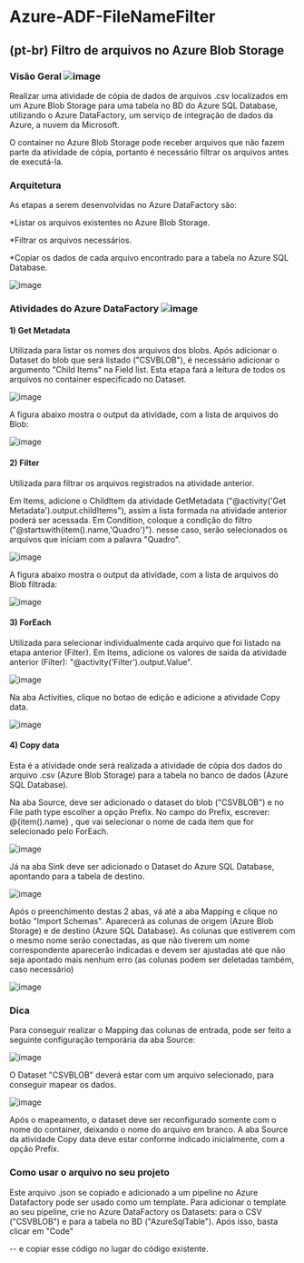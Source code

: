 # Azure-ADF-FileNameFilter

## (pt-br) Filtro de arquivos no Azure Blob Storage

### Visão Geral  ![image](https://user-images.githubusercontent.com/45773133/148269556-bd635dd8-26f5-4f4a-bcb2-bc909e020ad6.png)

Realizar uma atividade de cópia de dados de arquivos .csv localizados em um Azure Blob Storage para uma tabela no BD do Azure SQL Database, utilizando o Azure DataFactory, um serviço de integração de dados da Azure, a nuvem da Microsoft. 

O container no Azure Blob Storage pode receber arquivos que não fazem parte da atividade de cópia, portanto é necessário filtrar os arquivos antes de executá-la.

### Arquitetura 

As etapas a serem desenvolvidas no Azure DataFactory são: 

*Listar os arquivos existentes no Azure Blob Storage.

*Filtrar os arquivos necessários.

*Copiar os dados de cada arquivo encontrado para a tabela no Azure SQL Database.

![image](https://user-images.githubusercontent.com/45773133/148269705-4dc1e909-9ed1-4ded-9709-6ad7a11cdcff.png)


### Atividades do Azure DataFactory  ![image](https://user-images.githubusercontent.com/45773133/148269626-43dae753-a5a3-4921-81e3-cec3c1f0207e.png)

#### 1) Get Metadata

Utilizada para listar os nomes dos arquivos dos blobs. Após adicionar o Dataset do blob que será listado ("CSVBLOB"), é necessário adicionar o argumento "Child Items" na Field list. Esta etapa fará a leitura de todos os arquivos no container especificado no Dataset.

![image](https://user-images.githubusercontent.com/45773133/148270846-cb0e0731-a31a-45ac-a3ec-d3162fcfde87.png)

A figura abaixo mostra o output da atividade, com a lista de arquivos do Blob:

![image](https://user-images.githubusercontent.com/45773133/148271129-410c1e7f-c968-48fb-85f0-cbcfd0912eff.png)


#### 2) Filter

Utilizada para filtrar os arquivos registrados na atividade anterior. 

Em Items, adicione o ChildItem da atividade GetMetadata ("@activity('Get Metadata').output.childItems"), assim a lista formada na atividade anterior poderá ser acessada.
Em Condition, coloque a condição do filtro ("@startswith(item().name,'Quadro')"). nesse caso, serão selecionados os arquivos que iniciam com a palavra "Quadro".

![image](https://user-images.githubusercontent.com/45773133/148271855-88f9d99b-e646-4183-ad3b-042ccd8b8573.png)

A figura abaixo mostra o output da atividade, com a lista de arquivos do Blob filtrada:

![image](https://user-images.githubusercontent.com/45773133/148271594-108fd77e-2bc9-40cb-aaea-0ff8fcadda70.png)


#### 3) ForEach

Utilizada para selecionar individualmente cada arquivo que foi listado na etapa anterior (Filter). 
Em Items, adicione os valores de saída da atividade anterior (Filter): "@activity('Filter').output.Value".

![image](https://user-images.githubusercontent.com/45773133/148272441-4a37219d-4ea7-431a-9211-5d1a402e3643.png)

Na aba Activities, clique no botao de edição e adicione a atividade Copy data.

![image](https://user-images.githubusercontent.com/45773133/148272923-39e8d30d-3daa-4ec8-bb2b-b439db8e995f.png)

#### 4) Copy data

Esta é a atividade onde será realizada a atividade de cópia dos dados do arquivo .csv (Azure Blob Storage) para a tabela no banco de dados (Azure SQL Database).

Na aba Source, deve ser adicionado o dataset do blob ("CSVBLOB") e no File path type escolher a opção Prefix. No campo do Prefix, escrever: @{item().name} , que vai selecionar o nome de cada item que for selecionado pelo ForEach.

![image](https://user-images.githubusercontent.com/45773133/148273804-f77a0d4e-04ef-4fd2-82ad-c5b2854f8a62.png)

Já na aba Sink deve ser adicionado o Dataset do Azure SQL Database, apontando para a tabela de destino.

![image](https://user-images.githubusercontent.com/45773133/148274796-2e4b066c-0784-4684-b3cf-b4322107ba35.png)

Após o preenchimento destas 2 abas, vá até a aba Mapping e clique no botão "Import Schemas". Aparecerá as colunas de origem (Azure Blob Storage) e de destino (Azure SQL Database). As colunas que estiverem com o mesmo nome serão conectadas, as que não tiverem um nome correspondente aparecerão indicadas e devem ser ajustadas até que não seja apontado mais nenhum erro (as colunas podem ser deletadas também, caso necessário)

![image](https://user-images.githubusercontent.com/45773133/148275012-242381ad-6988-4ee0-97aa-d451c3658019.png)

### Dica

Para conseguir realizar o Mapping das colunas de entrada, pode ser feito a seguinte configuração temporária da aba Source:

![image](https://user-images.githubusercontent.com/45773133/148275303-96d3f6b9-34bb-476c-9a9c-171e5c055bd9.png)

O Dataset "CSVBLOB" deverá estar com um arquivo selecionado, para conseguir mapear os dados.

![image](https://user-images.githubusercontent.com/45773133/148276762-beabfa14-4a74-4acb-af9a-322e78cb088c.png)

Após o mapeamento, o dataset deve ser reconfigurado somente com o nome do container, deixando o nome do arquivo em branco. A aba Source da atividade Copy data deve estar conforme indicado inicialmente, com a opção Prefix.


### Como usar o arquivo no seu projeto

Este arquivo .json se copiado e adicionado a um pipeline no Azure Datafactory pode ser usado como um template. Para adicionar o template ao seu pipeline, crie no Azure DataFactory os Datasets: para o CSV ("CSVBLOB") e para a tabela no BD ("AzureSqlTable"). Após isso, basta clicar em "Code"

--
e copiar esse código no lugar do código existente. 
